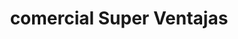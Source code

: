 ---
title: "comercial Super Ventajas"
url: /ciudad-del-este/comercial-super-ventajas/
shop: comodidad
---